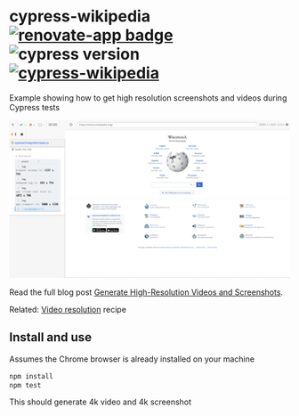 # cypress-wikipedia [![renovate-app badge][renovate-badge]][renovate-app] ![cypress version](https://img.shields.io/badge/cypress-7.5.0-brightgreen) [![cypress-wikipedia](https://img.shields.io/endpoint?url=https://dashboard.cypress.io/badge/simple/j7giwe/main&style=flat&logo=cypress)](https://dashboard.cypress.io/projects/j7giwe/runs)

Example showing how to get high resolution screenshots and videos during Cypress tests

![Wiki image](./images/wiki.png)

Read the full blog post [Generate High-Resolution Videos and Screenshots](https://www.cypress.io/blog/2021/03/01/generate-high-resolution-videos-and-screenshots/).

Related: [Video resolution](https://github.com/cypress-io/cypress-example-recipes#fundamentals) recipe

## Install and use

Assumes the Chrome browser is already installed on your machine

```
npm install
npm test
```

This should generate 4k video and 4k screenshot

[renovate-badge]: https://img.shields.io/badge/renovate-app-blue.svg
[renovate-app]: https://renovateapp.com/
